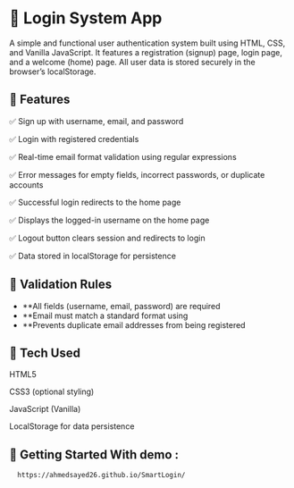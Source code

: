 # 🔐 Login System App

A simple and functional user authentication system built using HTML, CSS, and Vanilla JavaScript. It features a registration (signup) page, login page, and a welcome (home) page. All user data is stored securely in the browser’s localStorage.

## 📌 Features
✅ Sign up with username, email, and password

✅ Login with registered credentials

✅ Real-time email format validation using regular expressions

✅ Error messages for empty fields, incorrect passwords, or duplicate accounts

✅ Successful login redirects to the home page

✅ Displays the logged-in username on the home page

✅ Logout button clears session and redirects to login

✅ Data stored in localStorage for persistence

## 🧪 Validation Rules

- **All fields (username, email, password) are required
- **Email must match a standard format using
- **Prevents duplicate email addresses from being registered


## 🧠 Tech Used
HTML5

CSS3 (optional styling)

JavaScript (Vanilla)

LocalStorage for data persistence



## 🚀 Getting Started With demo :
      https://ahmedsayed26.github.io/SmartLogin/

   
